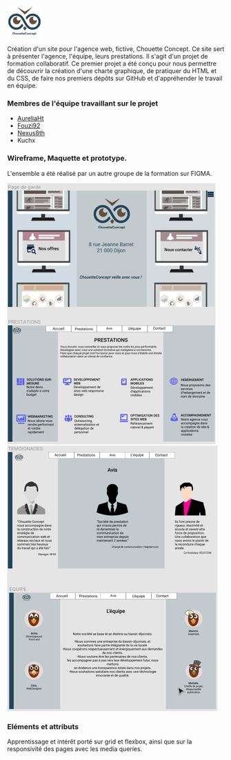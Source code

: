 ![logo Chouette-Concept](icone/chouette_icone.png)

Création d'un site pour l'agence web, fictive, Chouette Concept.
Ce site sert à présenter l'agence, l'équipe, leurs prestations.
Il s'agit d'un projet de formation collaboratif. Ce premier projet a été conçu pour nous permettre de découvrir la création d'une charte graphique, de pratiquer du HTML et du CSS, de faire nos premiers dépôts sur GitHub  et d'appréhender le travail en équipe.

### Membres de l'équipe travaillant sur le projet

 - [AureliaHt](https://github.com/AureliaHt)
 - [Fouzi92](https://github.com/Fouzi92)
 - [Nexus8th](https://github.com/Nexus8th)
 - Kuchx

### Wireframe, Maquette et prototype.

L'ensemble a été réalisé par un autre groupe de la formation sur FIGMA. 

![mockup accueil et prestations](maquette_figma/maquette_accueil_prestations.png)
![mockup avis et équipe](maquette_figma/maquette_avis_equipe.png)

### Eléments et attributs

Apprentissage et intérêt porté sur grid et flexbox, ainsi que sur la responsivité des pages avec les media queries.